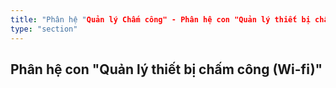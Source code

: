 ```yaml
---
title: "Phân hệ "Quản lý Chấm công" - Phân hệ con "Quản lý thiết bị chấm công (Wi-fi)""
type: "section"
---
```


## Phân hệ con "Quản lý thiết bị chấm công (Wi-fi)"
